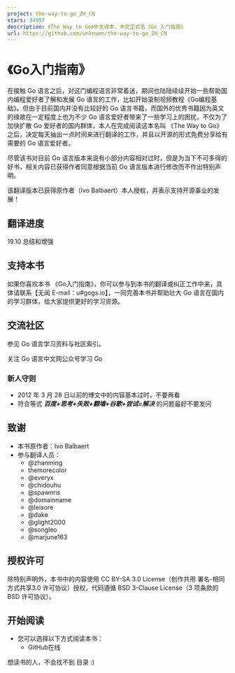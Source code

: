 ```yaml
---
project: the-way-to-go_ZH_CN
stars: 34957
description: 《The Way to Go》中文译本，中文正式名《Go 入门指南》
url: https://github.com/unknwon/the-way-to-go_ZH_CN
---
```


《Go入门指南》
========

在接触 Go 语言之后，对这门编程语言非常着迷，期间也陆陆续续开始一些帮助国内编程爱好者了解和发展 Go 语言的工作，比如开始录制视频教程《Go编程基础》。但由于目前国内并没有比较好的 Go 语言书籍，而国外的优秀书籍因为英文的缘故在一定程度上也为不少 Go 语言爱好者带来了一些学习上的困扰，不仅为了加快扩散 Go 爱好者的国内群体，本人在完成阅读这本名叫 《The Way to Go》 之后，决定每天抽出一点时间来进行翻译的工作，并且以开源的形式免费分享给有需要的 Go 语言爱好者。

尽管该书对目前 Go 语言版本来说有小部分内容相对过时，但是为当下不可多得的好书，相关内容已获得作者同意根据当前 Go 语言版本进行修改而不作出特别声明。

该翻译版本已获得原作者（Ivo Balbaert）本人授权，并表示支持开源事业的发展！

翻译进度
----

19.10 总结和增强

支持本书
----

如果你喜欢本书 《Go入门指南》，你可以参与到本书的翻译或纠正工作中来，具体请联系【无闻 E-mail：u#gogs.io】，一同完善本书并帮助壮大 Go 语言在国内的学习群体，给大家提供更好的学习资源。

交流社区
----

参见 Go 语言学习资料与社区索引。

关注 Go 语言中文网公众号学习 Go

### 新人守则

-   2012 年 3 月 28 日以前的博文中的内容基本过时，不要再看
-   符合等式 _**百度+思考+失败+翻墙+谷歌+尝试=解决**_ 的问题最好不要发问

致谢
--

-   本书原作者：Ivo Balbaert
-   参与翻译人员：
    -   @zhanming
    -   themorecolor
    -   @everyx
    -   @chidouhu
    -   @spawnris
    -   @domainname
    -   @leisore
    -   @dake
    -   @glight2000
    -   @songleo
    -   @marjune163

授权许可
----

除特别声明外，本书中的内容使用 CC BY-SA 3.0 License（创作共用 署名-相同方式共享3.0 许可协议）授权，代码遵循 BSD 3-Clause License（3 项条款的 BSD 许可协议）。

开始阅读
----

-   您可以选择以下方式阅读本书：
    -   GitHub在线

想读书的人，不会找不到 目录 :)
